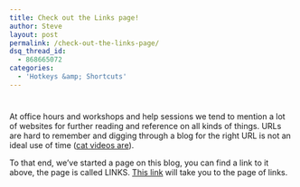 ```yaml
---
title: Check out the Links page!
author: Steve
layout: post
permalink: /check-out-the-links-page/
dsq_thread_id:
  - 868665072
categories:
  - 'Hotkeys &amp; Shortcuts'
---
```

# 

At office hours and workshops and help sessions we tend to mention a lot of websites for further reading and reference on all kinds of things. URLs are hard to remember and digging through a blog for the right URL is not an ideal use of time ([cat videos are][1]).

 [1]: http://www.youtube.com/watch?feature=player_embedded&v=DhjLBmZqJKU

To that end, we’ve started a page on this blog, you can find a link to it above, the page is called LINKS. [This link][2] will take you to the page of links.

 [2]: http://itp.nyu.edu/residents/links/